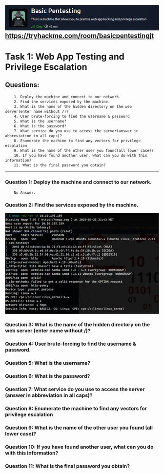 ![Basic Pentesting/img/Header.png](https://github.com/h3r37ix/THM-Walkthroughs/blob/main/Basic%20Pentesting/img/Header.png)
        https://tryhackme.com/room/basicpentestingjt
---
# Task 1: Web App Testing and Privilege Escalation
## Questions:
        1. Deploy the machine and connect to our network.
        2. Find the services exposed by the machine.
        3. What is the name of the hidden directory on the web server(enter name without /)?
        4. User brute-forcing to find the username & password
        5. What is the username?
        6. What is the password?
        7. What service do you use to access the server(answer in abbreviation in all caps)?
        8. Enumerate the machine to find any vectors for privilege escalation
        9. What is the name of the other user you found(all lower case)?
        10. If you have found another user, what can you do with this information?
        11. What is the final password you obtain?
---
### Question 1: Deploy the machine and connect to our network.
        No Answer.
### Question 2: Find the services exposed by the machine.
![Basic Pentesting/img/nmap.png](https://github.com/h3r37ix/THM-Walkthroughs/blob/main/Basic%20Pentesting/img/nmap.png)
### Question 3: What is the name of the hidden directory on the web server (enter name without /)?
### Question 4: User brute-forcing to find the username & password.
### Question 5: What is the username?
### Question 6: What is the password?
### Question 7: What service do you use to access the server (answer in abbreviation in all caps)?
### Question 8: Enumerate the machine to find any vectors for privilege escalation
### Question 9: What is the name of the other user you found (all lower case)?
### Question 10: If you have found another user, what can you do with this information?
### Question 11: What is the final password you obtain?
